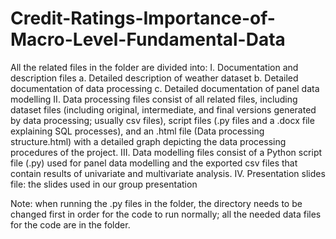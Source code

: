 # Credit-Ratings-Importance-of-Macro-Level-Fundamental-Data

All the related files in the folder are divided into:
I.	Documentation and description files
a.	Detailed description of weather dataset
b.	Detailed documentation of data processing
c.	Detailed documentation of panel data modelling
II.	Data processing files consist of all related files, including dataset files (including original, intermediate, and final versions generated by data processing; usually csv files), script files (.py files and a .docx file explaining SQL processes), and an .html file (Data processing structure.html) with a detailed graph depicting the data processing procedures of the project.
III.	Data modelling files consist of a Python script file (.py) used for panel data modelling and the exported csv files that contain results of univariate and multivariate analysis.
IV.	Presentation slides file: the slides used in our group presentation

Note: when running the .py files in the folder, the directory needs to be changed first in order for the code to run normally; all the needed data files for the code are in the folder.
